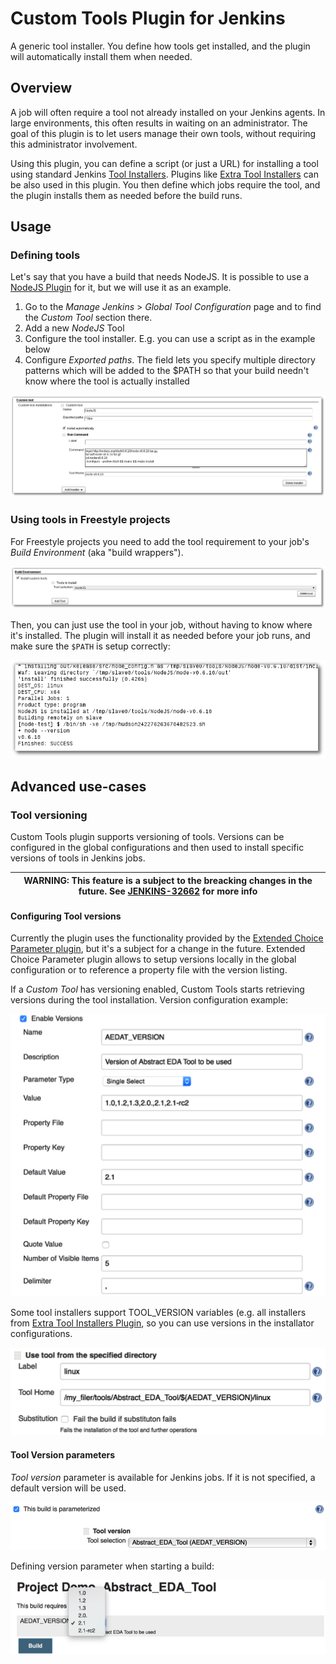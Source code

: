 Custom Tools Plugin for Jenkins
==================

A generic tool installer. You define how tools get installed, and the plugin will automatically install them when needed. 

## Overview 

A job will often require a tool not already installed on your Jenkins agents. 
In large environments, this often results in waiting on an administrator. 
The goal of this plugin is to let users manage their own tools, without requiring this administrator involvement.

Using this plugin, you can define a script (or just a URL) for installing a tool using standard Jenkins [Tool Installers](https://jenkins.io/doc/developer/extensions/jenkins-core/#toolinstaller). 
Plugins like [Extra Tool Installers](https://plugins.jenkins.io/extra-tool-installers) can be also used in this plugin. 
You then define which jobs require the tool, and the plugin installs them as needed before the build runs.

## Usage

### Defining tools

Let's say that you have a build that needs NodeJS. 
It is possible to use a [NodeJS Plugin](https://plugins.jenkins.io/nodejs) for it, but we will use it as an example.

1. Go to the _Manage Jenkins_ > _Global Tool Configuration_ page and to find the _Custom Tool_ section there.
2. Add a new _NodeJS_ Tool
3. Configure the tool installer. E.g. you can use a script as in the example below
4. Configure _Exported paths_. The field lets you specify multiple directory patterns which will be added to the $PATH so that your build needn't know where the tool is actually installed

![Tool Configuration](/docs/images/configure_tool.png)

### Using tools in Freestyle projects

For Freestyle projects you need to add the tool requirement to your job's _Build Environment_ (aka "build wrappers").

![Freestyle Project. Tool Build Wrapper](/docs/images/buildWrapper.png)

Then, you can just use the tool in your job, without having to know where it's installed. 
The plugin will install it as needed before your job runs, and make sure the `$PATH` is setup correctly:

![Freestyle Project. Tool Installation log](/docs/images/installLog.png)

## Advanced use-cases

### Tool versioning

Custom Tools plugin supports versioning of tools.
Versions can be configured in the global configurations and then used to install specific versions of tools in Jenkins jobs.

| WARNING:  This feature is a subject to the breacking changes in the future. See [JENKINS-32662](https://issues.jenkins-ci.org/browse/JENKINS-32662) for more info |
| --- |

#### Configuring Tool versions

Currently the plugin uses the functionality provided by the [Extended Choice Parameter plugin](https://plugins.jenkins.io/extended-choice-parameter), 
but it's a subject for a change in the future. 
Extended Choice Parameter plugin allows to setup versions locally in the global configuration or to reference a property file with the version listing.

If a _Custom Tool_ has versioning enabled, Custom Tools starts retrieving versions during the tool installation.
Version configuration example:

![Tool Version Configuration](/docs/images/versions_Configuration.png)

Some tool installers support TOOL_VERSION variables (e.g. all installers from [Extra Tool Installers Plugin](https://plugins.jenkins.io/extra-tool-installers), so you can use versions in the installator configurations.

![Using Tool Versions in Installers](/docs/images/versions_usageInInstaller.png)

#### Tool Version parameters

_Tool version_ parameter is available for Jenkins jobs. 
If it is not specified, a default version will be used.

![Tool Version Parameter Definition](/docs/images/versions_ParameterDefinition.png)

Defining version parameter when starting a build:

![Tool Version Parameter Usage](/docs/images/versions_Parameter.png)

